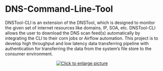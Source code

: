# DNS-Command-Line-Tool

DNSTool-CLI is an extension of the DNSTool, which is designed to monitor the given set of internet resources like domains, IP, SOA, etc.  DNSTool-CLI allows the user to download the DNS scan feed(s) automatically by integrating the CLI to their corn jobs or Airflow automation. This project is to develop high throughput and low latency data transferring pipeline with authentication for transferring the data from the system’s file store to the consumer environment.

<div align="center">
    <a href="https://drive.google.com/uc?export=view&id=10cZvwdM0xGrzCgWoV5aCUO5INigmd7Gk"><img src="https://drive.google.com/uc?export=view&id=10cZvwdM0xGrzCgWoV5aCUO5INigmd7Gk" style="max-width: 100%; height: auto;" title="Click to enlarge picture" />
</div>

